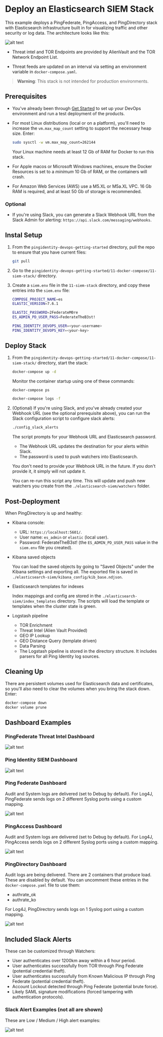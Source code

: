 # Deploy an Elasticsearch SIEM Stack

This example deploys a PingFederate, PingAccess, and PingDirectory stack with Elasticsearch infrastructure built in for visualizing traffic and other security or log data. The architecture looks like this:

![alt text](../images/Architecture.png "Architecture Overview")

* Threat intel and TOR Endpoints are  provided by AlienVault and the TOR Network Endpoint List.

* Threat feeds are updated on an interval via setting an environment variable in `docker-compose.yaml`.

> **Warning**: This stack is not intended for production environments.

## Prerequisites

* You've already been through [Get Started](../get-started/getStarted.md) to set up your DevOps environment and run a test deployment of the products.

* For most Linux distributions (local or on a platform), you'll need to increase the `vm.max_map_count` setting to support the necessary heap size. Enter:

  ```sh
  sudo sysctl -w vm.max_map_count=262144
  ```

  Your Linux machine needs at least 12 Gb of RAM for Docker to run this stack.

* For Apple macos or Microsoft Windows machines, ensure the Docker Resources is set to a *minimum* 10 Gb of RAM, or the containers will crash.

* For Amazon Web Services (AWS) use a M5.XL or M5a.XL VPC. 16 Gb RAM is required, and at least 50 Gb of storage is recommended.

### Optional

* If you're using Slack, you can generate a Slack Webhook URL from the Slack Admin for alerting: `https://api.slack.com/messaging/webhooks`.

## Instal Setup

1. From the `pingidentity-devops-getting-started` directory, pull the repo to ensure that you have current files:

      ```sh
      git pull
      ```

1. Go to the `pingidentity-devops-getting-started/11-docker-compose/11-siem-stack/` directory.

1. Create a `siem.env` file in the `11-siem-stack` directory, and copy these entries into the `siem.env` file:

      ```sh
      COMPOSE_PROJECT_NAME=es
      ELASTIC_VERSION=7.6.1

      ELASTIC_PASSWORD=2FederateM0re
      ES_ADMIN_PD_USER_PASS=FederateTheB3st!

      PING_IDENTITY_DEVOPS_USER=<your-username>
      PING_IDENTITY_DEVOPS_KEY=<your-key>
      ```

## Deploy Stack

1. From the `pingidentity-devops-getting-started/11-docker-compose/11-siem-stack/` directory, start the stack:

      ```sh
      docker-compose up -d
      ```

      Monitor the container startup using one of these commands:

      ```sh
      docker-compose ps
      ```

      ```sh
      docker-compose logs -f
      ```

1. (Optional) If you're using Slack, and you've already created your Webhook URL (see the optional prerequisite above), you can run the Slack configuration script to configure slack alerts:

      ```sh
      ./config_slack_alerts
      ```

      The script prompts for your Webhook URL and Elasticsearch password.

      * The Webhook URL updates the destination for your alerts within Slack.
      * The password is used to push watchers into Elasticsearch.

      You don't need to provide your Webhook URL in the future. If you don't provide it, it simply will not update it.

      You can re-run this script any time. This will update and push new watchers you create from the `./elasticsearch-siem/watchers` folder.

## Post-Deployment

When PingDirectory is up and healthy:

* Kibana console:

  * URL: `https://localhost:5601/`.
  * User name: `es_admin` or `elastic` (local user).
  * Password: FederateTheB3st! (the `ES_ADMIN_PD_USER_PASS` value in the `siem.env` file you created).

* Kibana saved objects

  You can load the saved objects by going to "Saved Objects" under the Kibana settings and exporting all. The exported file is saved in `./elasticsearch-siem/kibana_config/kib_base.ndjson`.

* Elasticsearch templates for indexes

  Index mappings and config are stored in the `./elasticsearch-siem/index_templates` directory. The scripts will load the template or templates when the cluster state is green.

* Logstash pipeline

  * TOR Enrichment
  * Threat Intel (Alien Vault Provided)
  * GEO IP Lookup
  * GEO Distance Query (template driven)
  * Data Parsing
  * The Logstash pipeline is stored in the directory structure. It includes parsers for all Ping Identity log sources.

## Cleaning Up

There are persistent volumes used for Elasticsearch data and certificates, so you'll also need to clear the volumes when you bring the stack down. Enter:

```sh
docker-compose down
docker volume prune
```

## Dashboard Examples

### PingFederate Threat Intel Dashboard

![alt text](../images/threat_intel_dash.png "SIEM Dashboard")

### Ping Identity SIEM Dashboard

![alt text](../images/dashboard.png "SIEM Dashboard")

### Ping Federate Dashboard

Audit and System logs are delivered (set to Debug by default). For Log4J, PingFederate sends logs on 2 different Syslog ports using a custom mapping.

![alt text](../images/pingfederate_dashboard.png "PingFederate Basic Demo Dashboard")

### PingAccess Dashboard

Audit and System logs are delivered (set to Debug by default). For Log4J, PingAccess sends logs on 2 different Syslog ports using a custom mapping.

![alt text](../images/pingaccess_dashboard.png "PingAccess Basic Demo Dashboard")

### PingDirectory Dashboard

Audit logs are being delivered. There are 2 containers that produce load. These are disabled by default. You can uncomment these entries in the `docker-compose.yaml` file to use them:

* authrate_ok
* authrate_ko

For Log4J, PingDirectory sends logs on 1 Syslog port using a custom mapping.

![alt text](../images/pingdirectory_dashboard.png "PingDirectory Demo Dashboard")

## Included Slack Alerts

These can be customized through Watchers:

* User authenticates over 1200km away within a 6 hour period.
* User authenticates successfully from TOR through Ping Federate (potential credential theft).
* User authenticates successfully from Known Malicious IP through Ping Federate (potential credential theft).
* Account Lockout detected through Ping Federate (potential brute force).
* Likely SAML signature modifications (forced tampering with authentication protocols).

### Slack Alert Examples (not all are shown)

These are Low / Medium / High alert examples:

![alt text](../images/slack_alert_examples.png "Successful Login From TOR Networks.")
